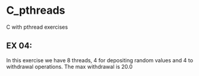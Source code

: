 # C_pthreads
C with pthread exercises

## EX 04:
In this exercise we have 8 threads, 4 for depositing random values and 4 to withdrawal operations.
The max withdrawal is 20.0
